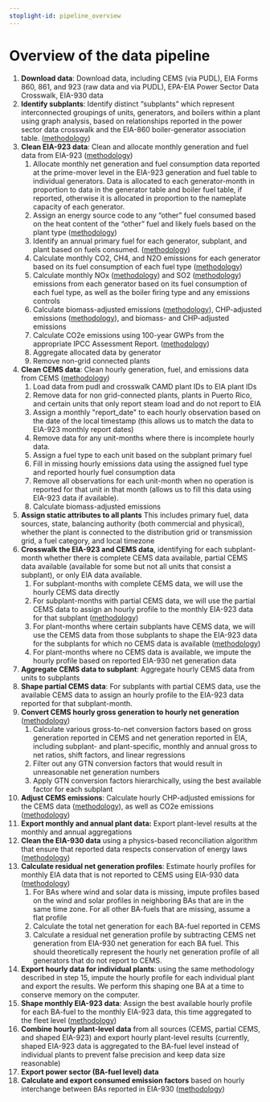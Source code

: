 ```yaml
---
stoplight-id: pipeline_overview
---
```


# Overview of the data pipeline

1. **Download data**: Download data, including CEMS (via PUDL), EIA Forms 860, 861, and 923 (raw data and via PUDL), EPA-EIA Power Sector Data Crosswalk, EIA-930 data
2. **Identify subplants**: Identify distinct “subplants” which represent interconnected groupings of units, generators, and boilers within a plant using graph analysis, based on relationships reported in the power sector data crosswalk and the EIA-860 boiler-generator association table. ([methodology](../Methodology/Data%20Aggregation/Subplant%20Aggregation.md))
3. **Clean EIA-923 data**: Clean and allocate monthly generation and fuel data from EIA-923 ([methodology](../Methodology/Data%20Cleaning/EIA-923%20Data.md))
    1. Allocate monthly net generation and fuel consumption data reported at the prime-mover level in the EIA-923 generation and fuel table to individual generators. Data is allocated to each generator-month in proportion to data in the generator table and boiler fuel table, if reported, otherwise it is allocated in proportion to the nameplate capacity of each generator.
    2. Assign an energy source code to any “other” fuel consumed based on the heat content of the “other” fuel and likely fuels based on the plant type ([methodology](../Methodology/Emissions%20Calculations/Assigning%20Energy%20Source%20Codes.md))
    3. Identify an annual primary fuel for each generator, subplant, and plant based on fuels consumed. ([methodology](../Methodology/Data%20Aggregation/Plant%20Primary%20Fuel.md))
    4. Calculate monthly CO2, CH4, and N2O emissions for each generator based on its fuel consumption of each fuel type ([methodology](../Methodology/Emissions%20Calculations/GHG%20Emissions.md))
    5. Calculate monthly NOx ([methodology](../Methodology/Emissions%20Calculations/NOx%20Emissions.md)) and SO2 ([methodology](../Methodology/Emissions%20Calculations/SO2%20Emissions.md)) emissions from each generator based on its fuel consumption of each fuel type, as well as the boiler firing type and any emissions controls
    6. Calculate biomass-adjusted emissions ([methodology](../Methodology/Emissions%20Calculations/Adjusting%20Emissions%20for%20Biomass.md)), CHP-adjusted emissions ([methodology](../Methodology/Emissions%20Calculations/Adjusting%20Emissions%20for%20CHP.md)), and biomass- and CHP-adjusted emissions
    7. Calculate CO2e emissions using 100-year GWPs from the appropriate IPCC Assessment Report. ([methodology](../Methodology/Emissions%20Calculations/GHG%20Emissions.md))
    8. Aggregate allocated data by generator
    9. Remove non-grid connected plants
4. **Clean CEMS data**: Clean hourly generation, fuel, and emissions data from CEMS ([methodology](../Methodology/Data%20Cleaning/CEMS%20Data.md))
    1. Load data from pudl and crosswalk CAMD plant IDs to EIA plant IDs
    2. Remove data for non grid-connected plants, plants in Puerto Rico, and certain units that only report steam load and do not report to EIA
    3. Assign a monthly "report_date" to each hourly observation based on the date of the local timestamp (this allows us to match the data to EIA-923 monthly report dates)
    4. Remove data for any unit-months where there is incomplete hourly data.
    5. Assign a fuel type to each unit based on the subplant primary fuel
    6. Fill in missing hourly emissions data using the assigned fuel type and reported hourly fuel consumption data
    7. Remove all observations for each unit-month when no operation is reported for that unit in that month (allows us to fill this data using EIA-923 data if available).
    8. Calculate biomass-adjusted emissions
5. **Assign static attributes to all plants** This includes primary fuel, data sources, state, balancing authority (both commercial and physical), whether the plant is connected to the distribution grid or transmission grid, a fuel category, and local timezone
6. **Crosswalk the EIA-923 and CEMS data**, identifying for each subplant-month whether there is complete CEMS data available, partial CEMS data available (available for some but not all units that consist a subplant), or only EIA data available. 
    1. For subplant-months with complete CEMS data, we will use the hourly CEMS data directly
    2. For subplant-months with partial CEMS data, we will use the partial CEMS data to assign an hourly profile to the monthly EIA-923 data for that subplant ([methodology](../Methodology/Assigning%20Hourly%20Profiles%20to%20Monthly%20Data/Scaling%20Partial%20CEMS%20Subplant%20Data.md))
    3. For plant-months where certain subplants have CEMS data, we will use the CEMS data from those subplants to shape the EIA-923 data for the subplants for which no CEMS data is available ([methodology](../Methodology/Assigning%20Hourly%20Profiles%20to%20Monthly%20Data/Shaping%20Partial%20CEMS%20Plant%20Data.md))
    4. For plant-months where no CEMS data is available, we impute the hourly profile based on reported EIA-930 net generation data
7. **Aggregate CEMS data to subplant**: Aggregate hourly CEMS data from units to subplants
8. **Shape partial CEMS data**: For subplants with partial CEMS data, use the available CEMS data to assign an hourly profile to the EIA-923 data reported for that subplant-month.
9. **Convert CEMS hourly gross generation to hourly net generation** ([methodology](../Methodology/Converting%20Gross%20to%20Net%20Generation.md))
    1. Calculate various gross-to-net conversion factors based on gross generation reported in CEMS and net generation reported in EIA, including subplant- and plant-specific, monthly and annual gross to net ratios, shift factors, and linear regressions
    2. Filter out any GTN conversion factors that would result in unreasonable net generation numbers
    3. Apply GTN conversion factors hierarchically, using the best available factor for each subplant
10. **Adjust CEMS emissions**: Calculate hourly CHP-adjusted emissions for the CEMS data ([methodology](../Methodology/Emissions%20Calculations/Adjusting%20Emissions%20for%20CHP.md)), as well as CO2e emissions ([methodology](../Methodology/Emissions%20Calculations/GHG%20Emissions.md))
11. **Export monthly and annual plant data:** Export plant-level results at the monthly and annual aggregations
12. **Clean the EIA-930 data** using a physics-based reconciliation algorithm that ensure that reported data respects conservation of energy laws ([methodology](../Methodology/Data%20Cleaning/EIA-930%20Data.md))
13. **Calculate residual net generation profiles**: Estimate hourly profiles for monthly EIA data that is not reported to CEMS using EIA-930 data ([methodology](../Methodology/Assigning%20Hourly%20Profiles%20to%20Monthly%20Data/Shaping%20Using%20Fleet-Specific%20Profiles.md))
    1. For BAs where wind and solar data is missing, impute profiles based on the wind and solar profiles in neighboring BAs that are in the same time zone. For all other BA-fuels that are missing, assume a flat profile
    2. Calculate the total net generation for each BA-fuel reported in CEMS
    3. Calculate a residual net generation profile by subtracting CEMS net generation from EIA-930 net generation for each BA fuel. This should theoretically represent the hourly net generation profile of all generators that do not report to CEMS.
14. **Export hourly data for individual plants**: using the same methodology described in step 15, impute the hourly profile for each individual plant and export the results. We perform this shaping one BA at a time to conserve memory on the computer. 
15. **Shape monthly EIA-923 data**: Assign the best available hourly profile for each BA-fuel to the monthly EIA-923 data, this time aggregated to the fleet level ([methodology](../Methodology/Assigning%20Hourly%20Profiles%20to%20Monthly%20Data/Shaping%20Using%20Fleet-Specific%20Profiles.md))
16. **Combine hourly plant-level data** from all sources (CEMS, partial CEMS, and shaped EIA-923) and export hourly plant-level results (currently, shaped EIA-923 data is aggregated to the BA-fuel level instead of individual plants to prevent false precision and keep data size reasonable)
17. **Export power sector (BA-fuel level) data**
18. **Calculate and export consumed emission factors** based on hourly interchange between BAs reported in EIA-930 ([methodology](../Methodology/Emissions%20Calculations/Consumption-based%20Emissions.md))
